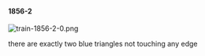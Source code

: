 #### 1856-2
![train-1856-2-0.png](https://github.com/lil-lab/nlvr/raw/master/nlvr/train/images/31/train-1856-2-0.png "train-1856-2-0.png")

there are exactly two blue triangles not touching any edge